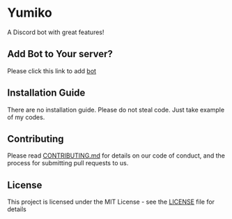 # Yumiko
A Discord bot with great features!

## Add Bot to Your server?
Please click this link to add [bot](https://discordapp.com/oauth2/authorize?client_id=647099339260559381&scope=bot&permissions=2146958847%60)

## Installation Guide
There are no installation guide. Please do not steal code. Just take example of my codes.

## Contributing

Please read [CONTRIBUTING.md](CONTRIBUTING.md) for details on our code of conduct, and the process for submitting pull requests to us.

## License

This project is licensed under the MIT License - see the [LICENSE](LICENSE) file for details
